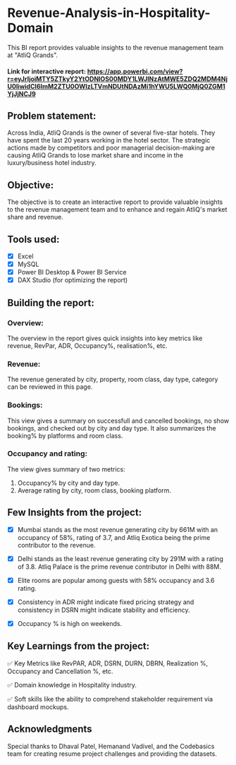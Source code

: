 # Revenue-Analysis-in-Hospitality-Domain
This BI report provides valuable insights to the revenue management team at "AtliQ Grands".
#### Link for interactive report: https://app.powerbi.com/view?r=eyJrIjoiMTY5ZTkyY2YtODNlOS00MDY1LWJlNzAtMWE5ZDQ2MDM4NjU0IiwidCI6ImM2ZTU0OWIzLTVmNDUtNDAzMi1hYWU5LWQ0MjQ0ZGM1YjJjNCJ9

## Problem statement: 
Across India, AtliQ Grands is the owner of several five-star hotels. They have spent the last 20 years working in the hotel sector. The strategic actions made by competitors and poor managerial decision-making are causing AtliQ Grands to lose market share and income in the luxury/business hotel industry.

## Objective: 
The objective is to create an interactive report to provide valuable insights to the revenue management team and to enhance and regain AtliQ's market share and revenue.

## Tools used:

- [x] Excel
- [x] MySQL
- [x] Power BI Desktop & Power BI Service
- [x] DAX Studio (for optimizing the report)

## Building the report:

### Overview:
The overview in the report gives quick insights into key metrics like revenue, RevPar, ADR, Occupancy%, realisation%, etc.

### Revenue:
The revenue generated by city, property, room class, day type, category can be reviewed in this page.  

### Bookings:
This view gives a summary on successfull and cancelled bookings, no show bookings, and checked out by city and day type. It also summarizes the booking% by platforms and room class.

### Occupancy and rating:
The view gives summary of two metrics: 
1. Occupancy% by city and day type.
2. Average rating by city, room class, booking platform.

## Few Insights from the project:

- [x] Mumbai stands as the most revenue generating city by 661M with an occupancy of 58%, rating of 3.7, and Atliq Exotica being the prime contributor to the revenue.
      
- [x] Delhi stands as the least revenue generating city by 291M with a rating of 3.8. Atliq Palace is the prime revenue contributor in Delhi with 88M.
      
- [x] Elite rooms are popular among guests with 58% occupancy and 3.6 rating.
      
- [x] Consistency in ADR might indicate fixed pricing strategy and consistency in DSRN might indicate stability and efficiency.
      
- [x] Occupancy % is high on weekends.

## Key Learnings from the project:

✅ Key Metrics like RevPAR, ADR, DSRN, DURN, DBRN,  Realization %, Occupancy and Cancellation %, etc.

✅ Domain knowledge in Hospitality industry.

✅ Soft skills like the ability to comprehend stakeholder requirement via dashboard mockups.

## Acknowledgments
Special thanks to Dhaval Patel, Hemanand Vadivel, and the Codebasics team for creating resume project challenges and providing the datasets. 


